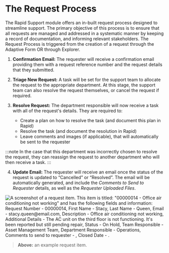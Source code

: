 # The Request Process
The Rapid Support module offers an in-built request process designed to streamline support. The primary objective of this process is to ensure that all requests are managed and addressed in a systematic manner by keeping a record of documentation, and informing relevant stakeholders.
The Request Process is triggered from the creation of a request through the Adaptive Form OR through Explorer.

1. **Confirmation Email:** The requester will receive a confirmation email providing them with a request reference number and the request details that they submitted.

2. **Triage New Request:** A task will be set for the support team to allocate the request to the appropriate department. At this stage, the support team can also resolve the request themselves, or cancel the request if required.

3. **Resolve Request:** The department responsible will now receive a task with all of the request's details. They are required to:  
    - Create a plan on how to resolve the task (and document this plan in Rapid)  
    - Resolve the task (and document the resolution in Rapid)
    - Leave comments and images (if applicable), that will automatically be sent to the requester  

:::note
In the case that this department was incorrectly chosen to resolve the request, they can reassign the request to another department who will then receive a task.
:::

4. **Update Email:** The requester will receive an email once the status of the request is updated to “Cancelled” or “Resolved”. The email will be automatically generated, and include the *Comments to Send to Requester* details, as well as the *Requester Uploaded Files*.

![A screenshot of a request item. This item is titled: "00000014 - Office air conditioning not working" and has the following fields and information: Request Number - 00000014, First Name - Stacy, Last Name - Queen, Email - stacy.queen@email.com, Description - Office air conditioning not working, Additional Details - The AC unit on the third floor is not functioning. It's been reported but still pending repair, Status - On Hold, Team Responsible - Asset Management Team, Department Responsible - Operations, Comments to send to requester - , Closed Date - .](<Request Example.png>)

> **Above:** an example request item.